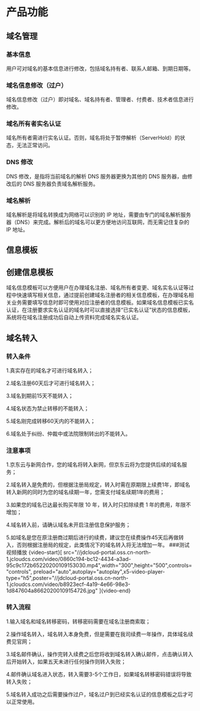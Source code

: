 # 产品功能

## 域名管理

### 基本信息
用户可对域名的基本信息进行修改，包括域名持有者、联系人邮箱、到期日期等。

### 域名信息修改（过户）
域名信息修改（过户）即对域名、域名持有者、管理者、付费者、技术者信息进行修改。

### 域名所有者实名认证
域名所有者需进行实名认证。否则，域名将处于暂停解析（ServerHold）的状态，无法正常访问。

### DNS 修改
DNS 修改，是指将当前域名的解析 DNS 服务器更换为其他的 DNS 服务器，由修改后的 DNS 服务器负责域名解析服务。

### 域名解析
域名解析是将域名转换成为网络可以识别的 IP 地址，需要由专门的域名解析服务器（DNS）来完成。解析后的域名可以更方便地访问互联网，而无需记住复杂的 IP 地址。

## 信息模板

## 创建信息模板
域名信息模板可以方便用户在办理域名注册、域名所有者变更、域名实名认证等过程中快速填写相关信息，通过提前创建域名注册者的相关信息模板，在办理域名相关业务需要填写信息时即可使用对应注册者的信息模板。如果域名信息模板已实名认证，在注册要求实名认证的域名时可以直接选择“已实名认证”状态的信息模板，系统将在域名注册成功后自动上传资料完成域名实名认证。

## 域名转入
### 转入条件

1.真实存在的域名才可进行域名转入；

2.域名注册60天后才可进行域名转入；

3.域名到期前15天不能转入；

4.域名状态为禁止转移的不能转入；

5.域名刚完成转移60天内的不能转入；

6.域名处于纠纷、仲裁中或法院限制转出的不能转入。

### 注意事项

1.京东云与新网合作，您的域名将转入新网，但京东云将为您提供后续的域名服务；

2.域名转入是免费的，但根据注册局规定，转入时需在原期限上续费1年，即域名转入新网的同时为您的域名续期一年，您需支付域名续期1年的费用；

3.如果您的域名已达最长购买年限 10 年，转入时只扣除续费 1 年的费用，年限不增加；

4.域名转入前，请确认域名未开启注册信息保护服务；

5.如域名是您在原注册商过期后进行的续费，建议您在续费操作45天后再做转入，否则根据注册局的规定，此类情况下的域名转入将无法增加一年。
###测试视频播放
{video-start}[ src="//jdcloud-portal.oss.cn-north-1.jcloudcs.com/video/0860c194-bc12-4434-a3ad-95c9c172b65220200109153030.mp4",width="300",height="500",controls="controls", preload="auto",autoplay="autoplay",x5-video-player-type="h5",poster="//jdcloud-portal.oss.cn-north-1.jcloudcs.com/video/b8923ecf-4a19-4e66-98e3-1d847604a86620200109154726.jpg" ]{video-end}

### 转入流程

1.输入域名和域名转移密码，转移密码需要在域名注册商索取；

2.操作域名转入，域名转入本身免费，但是需要在我司续费一年操作，具体域名续费见官网；

3.域名邮件确认，操作完转入续费之后您将收到域名转入确认邮件，点击确认转入后开始转入，如果五天未进行任何操作则转入失败；

4.邮件确认域名进入状态，转入需要3-5个工作日，如果域名转移密码错误将导致转入失败；

5.域名转入成功之后需要操作过户，域名过户到已经实名认证的信息模板之后才可以正常使用。
